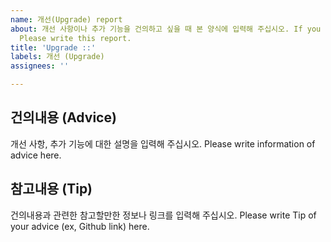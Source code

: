 ```yaml
---
name: 개선(Upgrade) report
about: 개선 사항이나 추가 기능을 건의하고 싶을 때 본 양식에 입력해 주십시오. If you have advice of this project,
  Please write this report.
title: 'Upgrade ::'
labels: 개선 (Upgrade)
assignees: ''

---
```


## 건의내용 (Advice)
개선 사항, 추가 기능에 대한 설명을 입력해 주십시오.
Please write information of advice here.

## 참고내용 (Tip)
건의내용과 관련한 참고할만한 정보나 링크를 입력해 주십시오.
Please write Tip of your advice (ex, Github link) here.
